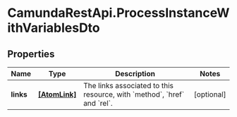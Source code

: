 # CamundaRestApi.ProcessInstanceWithVariablesDto

## Properties
Name | Type | Description | Notes
------------ | ------------- | ------------- | -------------
**links** | [**[AtomLink]**](AtomLink.md) | The links associated to this resource, with &#x60;method&#x60;, &#x60;href&#x60; and &#x60;rel&#x60;. | [optional] 

